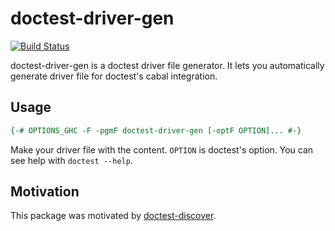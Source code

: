 # doctest-driver-gen

[![Build Status](https://travis-ci.org/Hexirp/doctest-driver-gen.svg?branch=master)](https://travis-ci.org/Hexirp/doctest-driver-gen)

doctest-driver-gen is a doctest driver file generator. It lets you automatically generate driver file for doctest's cabal integration.

## Usage

```haskell
{-# OPTIONS_GHC -F -pgmF doctest-driver-gen [-optF OPTION]... #-}
```

Make your driver file with the content. `OPTION` is doctest's option. You can see help with `doctest --help`.

## Motivation

This package was motivated by [doctest-discover](https://hackage.haskell.org/package/doctest-discover).
